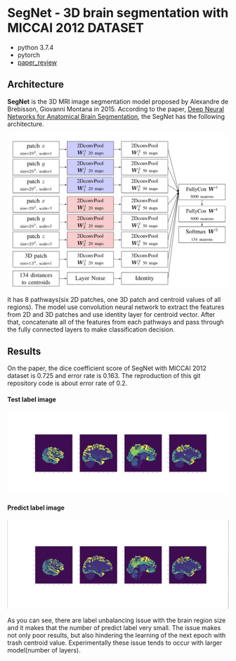 # SegNet - 3D brain segmentation with MICCAI 2012 DATASET

- python 3.7.4
- pytorch
- [paper_review](https://enfow.github.io/paper-review/segmentation/2020/04/01/deep_neural_networks_for_anatomical_brain_segmentation/)

## Architecture

**SegNet** is the 3D MRI image segmentation model proposed by Alexandre de Brebisson, Giovanni Montana in 2015. According to the paper, [Deep Neural Networks for Anatomical Brain Segmentation](https://arxiv.org/abs/1502.02445), the SegNet has the following architecture.

![architecture](image/segnet_architecture.png)

It has 8 pathways(six 2D patches, one 3D patch and centroid values of all regions). The model use convolution neural network to extract the features from  2D and 3D patches and use identity layer for centroid vector. After that, concatenate all of the features from each pathways and pass through the fully connected layers to make classification decision. 
 
## Results

On the paper, the dice coefficient score of SegNet with MICCAI 2012 dataset is 0.725 and error rate is 0.163. The reproduction of this git repository code is about error rate of 0.2.

#### Test label image

![test](image/test_label.png)

#### Predict label image

![test](image/pred_label.png)

As you can see, there are label unbalancing issue with the brain region size and it makes that the number of predict label very small. The issue makes not only poor results, but also hindering the learning of the next epoch with trash centroid value. Experimentally these issue tends to occur with larger model(number of layers).
